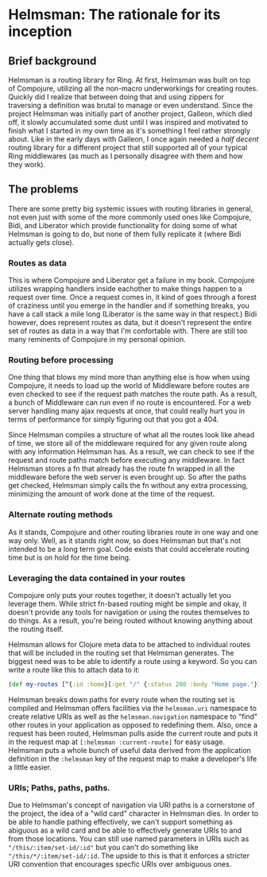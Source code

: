 # Helmsman: The rationale for its inception
## Brief background
Helmsman is a routing library for Ring. At first, Helmsman was built on top of
Compojure, utilizing all the non-macro underworkings for creating routes.
Quickly did I realize that between doing that and using zippers for traversing
a definition was brutal to manage or even understand. Since the project
Helmsman was initially part of another project, Galleon, which died off, it
slowly accumulated some dust until I was inspired and motivated to finish what
I started in my own time as it's something I feel rather strongly about. Like
in the early days with Galleon, I once again needed a *half decent* routing
library for a different project that still supported all of your typical Ring
middlewares (as much as I personally disagree with them and how they work).

## The problems
There are some pretty big systemic issues with routing libraries in general, not
even just with some of the more commonly used ones like Compojure, Bidi, and
Liberator which provide functionality for doing some of what Helmsman is going
to do, but none of them fully replicate it (where Bidi actually gets close).

### Routes as data
This is where Compojure and Liberator get a failure in my book. Compojure
utilizes wrapping handlers inside eachother to make things happen to a request
over time. Once a request comes in, it kind of goes through a forest of
craziness until you emerge in the handler and if something breaks, you have
a call stack a mile long (Liberator is the same way in that respect.) Bidi
however, does represent routes as data, but it doesn't represent the entire set
of routes as data in a way that I'm confortable with. There are still too many
reminents of Compojure in my personal opinion.

### Routing before processing
One thing that blows my mind more than anything else is how when using
Compojure, it needs to load up the world of Middleware before routes are even
checked to see if the request path matches the route path. As a result, a bunch
of Middleware can run even if no route is encountered. For a web server handling
many ajax requests at once, that could really hurt you in terms of performance
for simply figuring out that you got a 404.

Since Helmsman compiles a structure of what all the routes look like ahead of
time, we store all of the middleware required for any given route along with
any information Helmsman has. As a result, we can check to see if the request
and route paths match before executing any middleware. In fact Helmsman stores
a fn that already has the route fn wrapped in all the middleware before the
web server is even brought up. So after the paths get checked, Helmsman simply
calls the fn without any extra processing, minimizing the amount of work done at
the time of the request.

### Alternate routing methods
As it stands, Compojure and other routing libraries route in one way and one way
only. Well, as it stands right now, so does Helmsman but that's not intended to
be a long term goal. Code exists that could accelerate routing time but is on
hold for the time being.

### Leveraging the data contained in your routes
Compojure only puts your routes together, it doesn't actually let you leverage
them. While strict fn-based routing might be simple and okay, it doesn't provide
any tools for navigation or using the routes themselves to do things. As a
result, you're being routed without knowing anything about the routing itself.

Helmsman allows for Clojure meta data to be attached to individual routes that
will be included in the routing set that Helmsman generates. The biggest need
was to be able to identify a route using a keyword. So you can write a route
like this to attach data to it:
```clojure
(def my-routes [^{:id :home}[:get "/" {:status 200 :body "Home page."}]])
```

Helmsman breaks down paths for every route when the routing set is compiled and
Helmsman offers facilities via the ```helmsman.uri``` namespace to create
relative URIs as well as the ```helmsman.navigation``` namespace to "find" other
routes in your application as opposed to redefining them. Also, once a request
has been routed, Helmsman pulls aside the current route and puts it in the
request map at ```[:helmsman :current-route]``` for easy usage. Helmsman puts
a whole bunch of useful data derived from the application definition in the
```:helmsman``` key of the request map to make a developer's life a little
easier.

### URIs; Paths, paths, paths.
Due to Helmsman's concept of navigation via URI paths is a cornerstone of the
project, the idea of a "wild card" character in Helmsman dies. In order to be
able to handle pathing effectively, we can't support something as abiguous as
a wild card and be able to effectively generate URIs to and from those
locations. You can still use named parameters in URIs such as
```"/this/:item/set-id/:id"``` but you can't do something like
```"/this/*/:item/set-id/:id```. The upside to this is that it enforces a
stricter URI convention that encourages specfic URIs over ambiguous ones.

